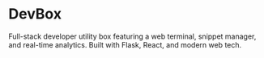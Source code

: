 # DevBox
Full-stack developer utility box featuring a web terminal, snippet manager, and real-time analytics. Built with Flask, React, and modern web tech.
